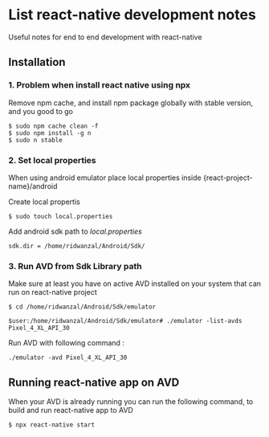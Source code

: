 # List react-native development notes
Useful notes for end to end development with react-native

## Installation

### 1. Problem when install react native using npx
Remove npm cache, and install npm package globally with stable version, and you good to go

```
$ sudo npm cache clean -f
$ sudo npm install -g n
$ sudo n stable
```
### 2. Set local properties 
When using android emulator place local properties inside 
{react-project-name}/android

Create local propertis
```
$ sudo touch local.properties
```

Add android sdk path to *local.properties*
```
sdk.dir = /home/ridwanzal/Android/Sdk/
```
### 3. Run AVD from Sdk Library path
Make sure at least you have on active AVD installed on your system that can run on react-native project
```
$ cd /home/ridwanzal/Android/Sdk/emulator
```

```
$user:/home/ridwanzal/Android/Sdk/emulator# ./emulator -list-avds
Pixel_4_XL_API_30
```

Run AVD with following command :
```
./emulator -avd Pixel_4_XL_API_30
```

## Running react-native app on AVD
When your AVD is already running you can run the following command, to build and run react-native app to AVD
```
$ npx react-native start
```
